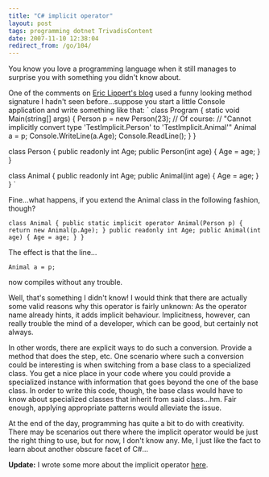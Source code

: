 ```yaml
---
title: "C# implicit operator"
layout: post
tags: programming dotnet TrivadisContent
date: 2007-11-10 12:38:04
redirect_from: /go/104/
---
```


You know you love a programming language when it still manages to surprise you with something you didn't know about. 

One of the comments on [Eric Lippert's blog](http://blogs.msdn.com/ericlippert/) used a funny looking method signature I hadn't seen before...suppose you start a little Console application and write something like that:
`
class Program {
    static void Main(string[] args) {
      Person p = new Person(23);
      // Of course: 
      // "Cannot implicitly convert type 'TestImplicit.Person' to 'TestImplicit.Animal'"
      Animal a = p; 
      Console.WriteLine(a.Age);
      Console.ReadLine();
    }
  }

  class Person {
    public readonly int Age;
    public Person(int age) {
      Age = age; 
    }
  }

  class Animal {
    public readonly int Age;
    public Animal(int age) {
      Age = age;
    }
  }
`

Fine...what happens, if you extend the Animal class in the following fashion, though?

`
  class Animal {
    public static implicit operator Animal(Person p) {
      return new Animal(p.Age);
    }
    public readonly int Age;
    public Animal(int age) {
      Age = age;
    }
  }
`

The effect is that the line...

`
Animal a = p;
`

now compiles without any trouble. 

Well, that's something I didn't know! I would think that there are actually some valid reasons why this operator is fairly unknown: As the operator name already hints, it adds implicit behaviour. Implicitness, however, can really trouble the mind of a developer, which can be good, but certainly not always.

In other words, there are explicit ways to do such a conversion. Provide a method that does the step, etc. One scenario where such a conversion could be interesting is when switching from a base class to a specialized class. You get a nice place in your code where you could provide a specialized instance with information that goes beyond the one of the base class. In order to write this code, though, the base class would have to know about specialized classes that inherit from said class...hm. Fair enough, applying appropriate patterns would alleviate the issue.

At the end of the day, programming has quite a bit to do with creativity. There may be scenarios out there where the implicit operator would be just the right thing to use, but for now, I don't know any. Me, I just like the fact to learn about another obscure facet of C#...

**Update:** I wrote some more about the implicit operator [here](http://realfiction.net/?q=node/159).